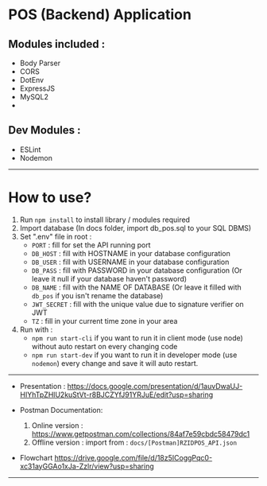 # POS (Backend) Application

## Modules included :
 - Body Parser
 - CORS
 - DotEnv
 - ExpressJS
 - MySQL2
 - 

 ## Dev Modules :
- ESLint
- Nodemon

---
# How to use?
1. Run `npm install` to install library / modules required
2. Import database (In docs folder, import db_pos.sql to your SQL DBMS)
3. Set ".env" file in root :
    - `PORT`      : fill for set the API running port
    - `DB_HOST`   : fill with HOSTNAME in your  database configuration
    - `DB_USER`   : fill with USERNAME in your database configuration
    - `DB_PASS`   : fill with PASSWORD in your database configuration (Or leave it null if your database haven't password)
    - `DB_NAME`   : fill with the NAME OF DATABASE (Or leave it filled with `db_pos` if you isn't rename the database)
    - `JWT_SECRET`   : fill with the unique value due to signature verifier on JWT
    - `TZ` : fill in your current time zone in your area
4. Run with : 
    - `npm run start-cli` if you want to run it in client mode (use node) without auto restart on every changing code
    - `npm run start-dev` if you want to run it in developer mode (use `nodemon`)  every change and save it will auto restart.

---
- Presentation : 
  https://docs.google.com/presentation/d/1auvDwaUJ-HIYhTpZHlU2kuStVt-r8BJCZYfJ91YRJuE/edit?usp=sharing

- Postman Documentation: 
  1. Online version : https://www.getpostman.com/collections/84af7e59cbdc58479dc1
  2. Offline version : import from : `docs/[Postman]RZIDPOS_API.json`

- Flowchart
  https://drive.google.com/file/d/18z5ICoggPqc0-xc31ayGGAo1xJa-Zzlr/view?usp=sharing
---

